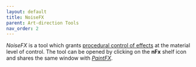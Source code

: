 ```yaml
---
layout: default
title: NoiseFX
parent: Art-direction Tools
nav_order: 2
---
```


_NoiseFX_ is a tool which grants [procedural control of effects](#showcase) at the material level of control. The tool can be opened by clicking on the **nFx** shelf icon and shares the same window with [_PaintFX_](../paintfx).